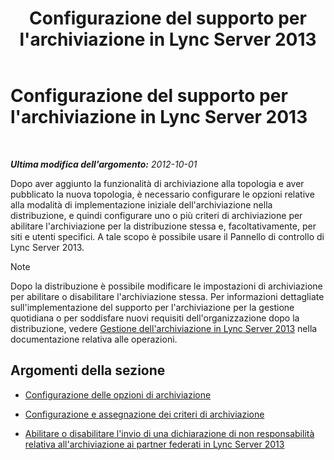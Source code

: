 ﻿---
title: Configurazione del supporto per l'archiviazione in Lync Server 2013
TOCTitle: Configurazione del supporto per l'archiviazione in Lync Server 2013
ms:assetid: 579283fe-909c-46f2-a0c9-52ca1e7d63d8
ms:mtpsurl: https://technet.microsoft.com/it-it/library/JJ204905(v=OCS.15)
ms:contentKeyID: 49300628
ms.date: 08/24/2015
mtps_version: v=OCS.15
ms.translationtype: HT
---

# Configurazione del supporto per l'archiviazione in Lync Server 2013

 

_**Ultima modifica dell'argomento:** 2012-10-01_

Dopo aver aggiunto la funzionalità di archiviazione alla topologia e aver pubblicato la nuova topologia, è necessario configurare le opzioni relative alla modalità di implementazione iniziale dell'archiviazione nella distribuzione, e quindi configurare uno o più criteri di archiviazione per abilitare l'archiviazione per la distribuzione stessa e, facoltativamente, per siti e utenti specifici. A tale scopo è possibile usare il Pannello di controllo di Lync Server 2013.


> [!NOTE]
> Dopo la distribuzione è possibile modificare le impostazioni di archiviazione per abilitare o disabilitare l'archiviazione stessa. Per informazioni dettagliate sull'implementazione del supporto per l'archiviazione per la gestione quotidiana o per soddisfare nuovi requisiti dell'organizzazione dopo la distribuzione, vedere <A href="lync-server-2013-managing-archiving.md">Gestione dell'archiviazione in Lync Server 2013</A> nella documentazione relativa alle operazioni.



## Argomenti della sezione

  - [Configurazione delle opzioni di archiviazione](lync-server-2013-configuring-archiving-options.md)

  - [Configurazione e assegnazione dei criteri di archiviazione](lync-server-2013-configuring-and-assigning-archiving-policies.md)

  - [Abilitare o disabilitare l'invio di una dichiarazione di non responsabilità relativa all'archiviazione ai partner federati in Lync Server 2013](lync-server-2013-enable-or-disable-sending-an-archiving-disclaimer-to-federated-partners.md)

